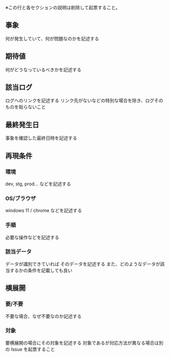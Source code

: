 ※この行と各セクションの説明は削除して起票すること。

## 事象

何が発生していて、何が問題なのかを記述する

## 期待値

何がどうなっているべきかを記述する

## 該当ログ

ログへのリンクを記述する
リンク先がないなどの特別な場合を除き、ログそのものを貼らないこと

## 最終発生日

事象を確認した最終日時を記述する

## 再現条件

### 環境

dev, stg, prod... などを記述する

### OS/ブラウザ

windows 11 / chrome などを記述する

### 手順

必要な操作などを記述する

### 該当データ

データが識別できていれば そのデータを記述する
また、どのようなデータが該当するかの条件を記載しても良い

## 横展開

### 要/不要

不要な場合、なぜ不要なのか記述する

### 対象

要横展開の場合にその対象を記述する
対象であるが対応方法が異なる場合は別の Issue を起票すること
